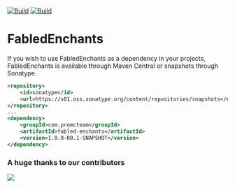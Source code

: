 [![Build](https://github.com/promcteam/fabled-enchants/actions/workflows/release.yml/badge.svg?branch=main)](https://s01.oss.sonatype.org/content/repositories/releases/com/promcteam/fabled-enchants/1.0.0-R0.1-SNAPSHOT)
[![Build](https://github.com/promcteam/fabled-enchants/actions/workflows/devbuild.yml/badge.svg?branch=dev)](https://s01.oss.sonatype.org/content/repositories/snapshots/com/promcteam/fabled-enchants/1.0.0-R0.1-SNAPSHOT)

# FabledEnchants

If you wish to use FabledEnchants as a dependency in your projects, FabledEnchants is available through Maven Central
or snapshots through Sonatype.

```xml
<repository>
    <id>sonatype</id>
    <url>https://s01.oss.sonatype.org/content/repositories/snapshots</url>
</repository>
...
<dependency>
    <groupId>com.promcteam</groupId>
    <artifactId>fabled-enchants</artifactId>
    <version>1.0.0-R0.1-SNAPSHOT</version>
</dependency>
```

### A huge thanks to our contributors

<a href="https://github.com/promcteam/fabled-enchants/graphs/contributors">
<img src="https://contrib.rocks/image?repo=promcteam/fabled-enchants" />
</a>